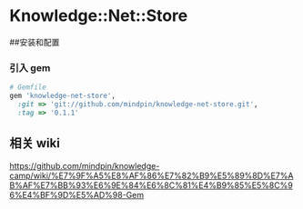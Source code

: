 # Knowledge::Net::Store

##安装和配置
### 引入 gem
```ruby
# Gemfile
gem 'knowledge-net-store', 
  :git => 'git://github.com/mindpin/knowledge-net-store.git',
  :tag => '0.1.1'
```


## 相关 wiki
https://github.com/mindpin/knowledge-camp/wiki/%E7%9F%A5%E8%AF%86%E7%82%B9%E5%89%8D%E7%AB%AF%E7%BB%93%E6%9E%84%E6%8C%81%E4%B9%85%E5%8C%96%E4%BF%9D%E5%AD%98-Gem
